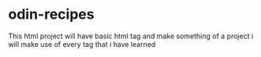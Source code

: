 # odin-recipes
This html project will have basic html tag and make something of a project
i will make use of every tag that i have learned